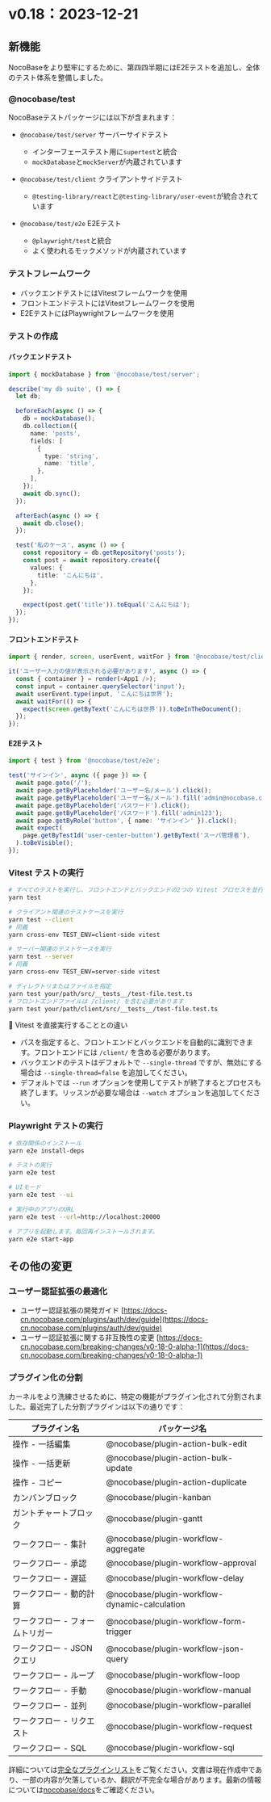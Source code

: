 # v0.18：2023-12-21

## 新機能

NocoBaseをより堅牢にするために、第四四半期にはE2Eテストを追加し、全体のテスト体系を整備しました。

### @nocobase/test

NocoBaseテストパッケージには以下が含まれます：

- `@nocobase/test/server` サーバーサイドテスト
  - インターフェーステスト用に`supertest`と統合
  - `mockDatabase`と`mockServer`が内蔵されています

- `@nocobase/test/client` クライアントサイドテスト
  - `@testing-library/react`と`@testing-library/user-event`が統合されています

- `@nocobase/test/e2e` E2Eテスト
  - `@playwright/test`と統合
  - よく使われるモックメソッドが内蔵されています

### テストフレームワーク

- バックエンドテストにはVitestフレームワークを使用
- フロントエンドテストにはVitestフレームワークを使用
- E2EテストにはPlaywrightフレームワークを使用

### テストの作成

#### バックエンドテスト

```typescript
import { mockDatabase } from '@nocobase/test/server';

describe('my db suite', () => {
  let db;

  beforeEach(async () => {
    db = mockDatabase();
    db.collection({
      name: 'posts',
      fields: [
        {
          type: 'string',
          name: 'title',
        },
      ],
    });
    await db.sync();
  });

  afterEach(async () => {
    await db.close();
  });

  test('私のケース', async () => {
    const repository = db.getRepository('posts');
    const post = await repository.create({
      values: {
        title: 'こんにちは',
      },
    });

    expect(post.get('title')).toEqual('こんにちは');
  });
});
```

#### フロントエンドテスト

```typescript
import { render, screen, userEvent, waitFor } from '@nocobase/test/client';

it('ユーザー入力の値が表示される必要があります', async () => {
  const { container } = render(<App1 />);
  const input = container.querySelector('input');
  await userEvent.type(input, 'こんにちは世界');
  await waitFor(() => {
    expect(screen.getByText('こんにちは世界')).toBeInTheDocument();
  });
});
```

#### E2Eテスト

```typescript
import { test } from '@nocobase/test/e2e';

test('サインイン', async ({ page }) => {
  await page.goto('/');
  await page.getByPlaceholder('ユーザー名/メール').click();
  await page.getByPlaceholder('ユーザー名/メール').fill('admin@nocobase.com');
  await page.getByPlaceholder('パスワード').click();
  await page.getByPlaceholder('パスワード').fill('admin123');
  await page.getByRole('button', { name: 'サインイン' }).click();
  await expect(
    page.getByTestId('user-center-button').getByText('スーパ管理者'),
  ).toBeVisible();
});
```

### Vitest テストの実行

```bash
# すべてのテストを実行し、フロントエンドとバックエンドの2つの Vitest プロセスを並行して実行
yarn test

# クライアント関連のテストケースを実行
yarn test --client
# 同義
yarn cross-env TEST_ENV=client-side vitest

# サーバー関連のテストケースを実行
yarn test --server
# 同義
yarn cross-env TEST_ENV=server-side vitest

# ディレクトリまたはファイルを指定
yarn test your/path/src/__tests__/test-file.test.ts
# フロントエンドファイルは /client/ を含む必要があります
yarn test your/path/client/src/__tests__/test-file.test.ts
```

📢 Vitest を直接実行することとの違い

- パスを指定すると、フロントエンドとバックエンドを自動的に識別できます。フロントエンドには `/client/` を含める必要があります。
- バックエンドのテストはデフォルトで `--single-thread` ですが、無効にする場合は `--single-thread=false` を追加してください。
- デフォルトでは `--run` オプションを使用してテストが終了するとプロセスも終了します。リッスンが必要な場合は `--watch` オプションを追加してください。

### Playwright テストの実行

```bash
# 依存関係のインストール
yarn e2e install-deps

# テストの実行
yarn e2e test

# UIモード
yarn e2e test --ui

# 実行中のアプリのURL
yarn e2e test --url=http://localhost:20000

# アプリを起動します。毎回再インストールされます。
yarn e2e start-app
```

## その他の変更

### ユーザー認証拡張の最適化

- ユーザー認証拡張の開発ガイド [https://docs-cn.nocobase.com/plugins/auth/dev/guide](https://docs-cn.nocobase.com/plugins/auth/dev/guide)
- ユーザー認証拡張に関する非互換性の変更 [https://docs-cn.nocobase.com/breaking-changes/v0-18-0-alpha-1](https://docs-cn.nocobase.com/breaking-changes/v0-18-0-alpha-1)

### プラグイン化の分割

カーネルをより洗練させるために、特定の機能がプラグイン化されて分割されました。最近完了した分割プラグインは以下の通りです：

| プラグイン名                      | パッケージ名                                      |
| --------------------------------- | ------------------------------------------------ |
| 操作 - 一括編集                  | @nocobase/plugin-action-bulk-edit                |
| 操作 - 一括更新                  | @nocobase/plugin-action-bulk-update              |
| 操作 - コピー                    | @nocobase/plugin-action-duplicate                |
| カンバンブロック                 | @nocobase/plugin-kanban                          |
| ガントチャートブロック           | @nocobase/plugin-gantt                           |
| ワークフロー - 集計              | @nocobase/plugin-workflow-aggregate              |
| ワークフロー - 承認              | @nocobase/plugin-workflow-approval               |
| ワークフロー - 遅延              | @nocobase/plugin-workflow-delay                  |
| ワークフロー - 動的計算          | @nocobase/plugin-workflow-dynamic-calculation    |
| ワークフロー - フォームトリガー  | @nocobase/plugin-workflow-form-trigger           |
| ワークフロー - JSONクエリ        | @nocobase/plugin-workflow-json-query             |
| ワークフロー - ループ            | @nocobase/plugin-workflow-loop                   |
| ワークフロー - 手動              | @nocobase/plugin-workflow-manual                 |
| ワークフロー - 並列              | @nocobase/plugin-workflow-parallel               |
| ワークフロー - リクエスト        | @nocobase/plugin-workflow-request                |
| ワークフロー - SQL               | @nocobase/plugin-workflow-sql                    |

詳細については[完全なプラグインリスト](https://docs-cn.nocobase.com/plugins)をご覧ください。文書は現在作成中であり、一部の内容が欠落しているか、翻訳が不完全な場合があります。最新の情報については[nocobase/docs](https://github.com/nocobase/docs)をご確認ください。


